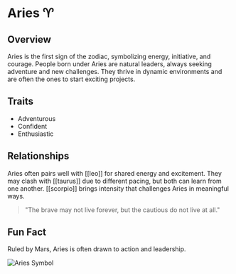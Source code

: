 # Aries ♈

## Overview
Aries is the first sign of the zodiac, symbolizing energy, initiative, and courage. People born under Aries are natural leaders, always seeking adventure and new challenges. They thrive in dynamic environments and are often the ones to start exciting projects.

## Traits
- Adventurous
- Confident
- Enthusiastic

## Relationships
Aries often pairs well with [[leo]] for shared energy and excitement. They may clash with [[taurus]] due to different pacing, but both can learn from one another. [[scorpio]] brings intensity that challenges Aries in meaningful ways.

> "The brave may not live forever, but the cautious do not live at all."

## Fun Fact
Ruled by Mars, Aries is often drawn to action and leadership.

![Aries Symbol](https://symbolikon.com/wp-content/uploads/edd/2019/09/astrology-aries-bold-400w.png")

